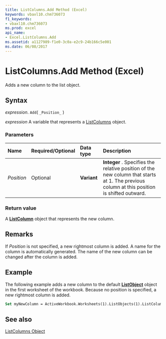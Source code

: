 ```yaml
---
title: ListColumns.Add Method (Excel)
keywords: vbaxl10.chm736073
f1_keywords:
- vbaxl10.chm736073
ms.prod: excel
api_name:
- Excel.ListColumns.Add
ms.assetid: a1127989-f1e0-3c0a-e2c9-24b166c5e001
ms.date: 06/08/2017
---
```



# ListColumns.Add Method (Excel)

Adds a new column to the list object.


## Syntax

 _expression_. `Add`( `_Position_` )

 _expression_ A variable that represents a [ListColumns](Excel.ListColumns.md) object.


### Parameters



|Name|Required/Optional|Data type|Description|
|:-----|:-----|:-----|:-----|
| _Position_|Optional| **Variant**| **Integer** . Specifies the relative position of the new column that starts at 1. The previous column at this position is shifted outward.|

### Return value

A  **[ListColumn](Excel.ListColumn.md)** object that represents the new column.


## Remarks

If  _Position_ is not specified, a new rightmost column is added. A name for the column is automatically generated. The name of the new column can be changed after the column is added.


## Example

The following example adds a new column to the default  **[ListObject](Excel.ListObject.md)** object in the first worksheet of the workbook. Because no position is specified, a new rightmost column is added.


```vb
Set myNewColumn = ActiveWorkbook.Worksheets(1).ListObjects(1).ListColumns.Add
```


## See also


[ListColumns Object](Excel.ListColumns.md)

